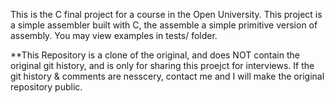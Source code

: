 This is the C final project for a course in the Open University.
This project is a simple assembler built with C, the assemble a simple primitive version of assembly.
You may view examples in tests/ folder.

**This Repository is a clone of the original, and does NOT contain the original git history, and is only for sharing this proejct for interviews. If the git history & comments are nesscery, contact me and I will make the original repository public.
